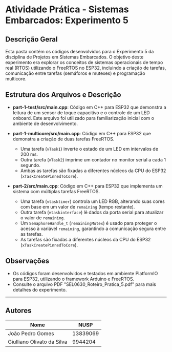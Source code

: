 # Atividade Prática - Sistemas Embarcados: Experimento 5

## Descrição Geral
Esta pasta contém os códigos desenvolvidos para o Experimento 5 da disciplina de Projetos em Sistemas Embarcados. O objetivo deste experimento era explorar os conceitos de sistemas operacionais de tempo real (RTOS) utilizando o FreeRTOS no ESP32, incluindo a criação de tarefas, comunicação entre tarefas (semáforos e mutexes) e programação multicore.

## Estrutura dos Arquivos e Descrição

- **part-1-test/src/main.cpp**: Código em C++ para ESP32 que demonstra a leitura de um sensor de toque capacitivo e o controle de um LED onboard. Este arquivo foi utilizado para familiarização inicial com o ambiente de desenvolvimento.

- **part-1-multicore/src/main.cpp**: Código em C++ para ESP32 que demonstra a criação de duas tarefas FreeRTOS.
    - Uma tarefa (`vTask1`) inverte o estado de um LED em intervalos de 200 ms.
    - Outra tarefa (`vTask2`) imprime um contador no monitor serial a cada 1 segundo.
    - Ambas as tarefas são fixadas a diferentes núcleos da CPU do ESP32 (`xTaskCreatePinnedToCore`).

- **part-2/src/main.cpp**: Código em C++ para ESP32 que implementa um sistema com múltiplas tarefas FreeRTOS.
    - Uma tarefa (`vtasktimer`) controla um LED RGB, alterando suas cores com base em um valor de `remaining` (tempo restante).
    - Outra tarefa (`vtaskinterface`) lê dados da porta serial para atualizar o valor de `remaining`.
    - Um `SemaphoreHandle_t` (`remainingMutex`) é usado para proteger o acesso à variável `remaining`, garantindo a comunicação segura entre as tarefas.
    - As tarefas são fixadas a diferentes núcleos da CPU do ESP32 (`xTaskCreatePinnedToCore`).


## Observações
- Os códigos foram desenvolvidos e testados em ambiente PlatformIO para ESP32, utilizando o framework Arduino e FreeRTOS.
- Consulte o arquivo PDF "SEL0630_Roteiro_Pratica_5.pdf" para mais detalhes do experimento.

---

## Autores

| Nome                        | NUSP     |
|-----------------------------|----------|
| João Pedro Gomes            | 13839069 |
| Giulliano Olivato da Silva  | 9944204  |


